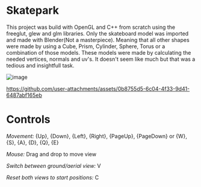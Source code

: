 # Skatepark
This project was build with OpenGL and C++ from scratch using the freeglut, glew and glm libraries. Only the skateboard model was imported and made with Blender(Not a masterpiece). Meaning that all other shapes were made by using a Cube, Prism, Cylinder, Sphere, Torus or a combination of those models. These models were made by calculating the needed vertices, normals and uv's. It doesn't seem like much but that was a tedious and insightfull task.

![image](https://github.com/user-attachments/assets/1023fc45-ac42-4af8-a933-875041f1181c)

https://github.com/user-attachments/assets/0b8755d5-6c04-4f33-9d41-6487abf165eb

# Controls
*Movement:* {Up}, {Down}, {Left}, {Right}, {PageUp}, {PageDown} or {W}, {S}, {A}, {D}, {Q}, {E}

*Mouse:* Drag and drop to move view

*Switch between ground/aerial view:* V

*Reset both views to start positions:* C
